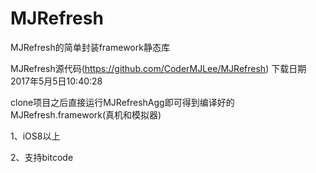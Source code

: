 # MJRefresh
MJRefresh的简单封装framework静态库

MJRefresh源代码(https://github.com/CoderMJLee/MJRefresh) 下载日期 2017年5月5日10:40:28

clone项目之后直接运行MJRefreshAgg即可得到编译好的MJRefresh.framework(真机和模拟器)

1、iOS8以上

2、支持bitcode

